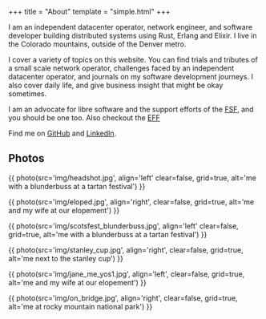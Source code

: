 +++
title = "About"
template = "simple.html"
+++

I am an independent datacenter operator, network engineer, and software developer building distributed systems using Rust, Erlang and Elixir. I live in the Colorado mountains, outside of the Denver metro.

I cover a variety of topics on this website. You can find trials and tributes of a small scale network operator, challenges faced by an independent datacenter operator, and journals on my software development journeys. I also cover daily life, and give business insight that might be okay sometimes.

I am an advocate for libre software and the support efforts of the [FSF](https://gnu.org), and you should be one too. Also checkout the [EFF](https://www.eff.org/)

Find me on [GitHub](https://github.com/notm32) and [LinkedIn](https://linkedin.com/in/m32).

## Photos
{{ photo(src='img/headshot.jpg', align='left' clear=false, grid=true, alt='me with a blunderbuss at a tartan festival') }}

{{ photo(src='img/eloped.jpg', align='right', clear=false, grid=true, alt='me and my wife at our elopement') }}

{{ photo(src='img/scotsfest_blunderbuss.jpg', align='left' clear=false, grid=true, alt='me with a blunderbuss at a tartan festival') }}

{{ photo(src='img/stanley_cup.jpg', align='right', clear=false, grid=true, alt='me next to the stanley cup') }}

{{ photo(src='img/jane_me_yos1.jpg', align='left', clear=false, grid=true, alt='me and my wife at our elopement') }}

{{ photo(src='img/on_bridge.jpg', align='right', clear=false, grid=true, alt='me at rocky mountain national park') }}
